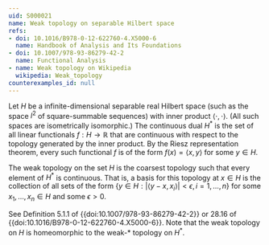 ```yaml
---
uid: S000021
name: Weak topology on separable Hilbert space
refs:
- doi: 10.1016/B978-0-12-622760-4.X5000-6
  name: Handbook of Analysis and Its Foundations
- doi: 10.1007/978-93-86279-42-2
  name: Functional Analysis
- name: Weak topology on Wikipedia
  wikipedia: Weak_topology
counterexamples_id: null
---
```

Let $H$ be a infinite-dimensional separable real Hilbert space (such
as the space $l^2$ of square-summable sequences) with inner product
$\langle \cdot, \cdot \rangle$.  (All such spaces are isometrically
isomorphic.)  The continuous dual $H^*$ is the set of all linear
functionals $f : H \to \mathbb{R}$ that are continuous with respect to
the topology generated by the inner product.  By the Riesz
representation theorem, every such functional $f$ is of the form $f(x)
= \langle x, y \rangle$ for some $y \in H$.

The weak topology on the set $H$ is the coarsest topology such that
every element of $H^*$ is continuous.  That is, a basis for this
topology at $x \in H$ is the collection of all sets of the form $\{ y
\in H : |\langle y -x , x_i\rangle| < \epsilon, i = 1, \dots, n \}$
for some $x_1, \dots, x_n \in H$ and some $\epsilon > 0$.

See Definition 5.1.1 of {{doi:10.1007/978-93-86279-42-2}} or 28.16 of
{{doi:10.1016/B978-0-12-622760-4.X5000-6}}.  Note that the weak
topology on $H$ is homeomorphic to the weak-\* topology on $H^*$.
